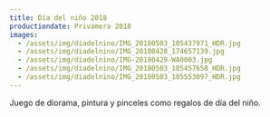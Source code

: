 ```yaml
---
title: Día del niño 2018
productiondate: Privamera 2018
images:
  - /assets/img/diadelnino/IMG_20180503_105437971_HDR.jpg
  - /assets/img/diadelnino/IMG_20180428_174657139.jpg
  - /assets/img/diadelnino/IMG-20180429-WA0003.jpg
  - /assets/img/diadelnino/IMG_20180503_105457658_HDR.jpg
  - /assets/img/diadelnino/IMG_20180503_105553097_HDR.jpg
---
```

Juego de diorama, pintura y pinceles como regalos de día del niño.
